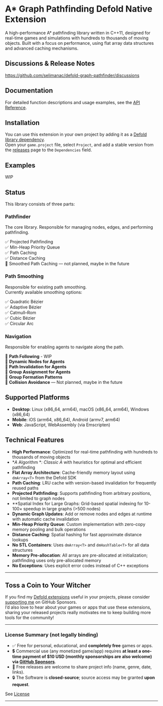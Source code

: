 
# A* Graph Pathfinding Defold Native Extension

A high-performance A* pathfinding library written in C++11, designed for real-time games and simulations with hundreds to thousands of moving objects. Built with a focus on performance, using flat array data structures and advanced caching mechanisms.


## Discussions & Release Notes

https://github.com/selimanac/defold-graph-pathfinder/discussions  

## Documentation

For detailed function descriptions and usage examples, see the [API Reference](./API.md).

## Installation

You can use this extension in your own project by adding it as a [Defold library dependency](https://defold.com/manuals/libraries/#setting-up-library-dependencies).  
Open your `game.project` file, select `Project`, and add a stable version from the [releases](https://github.com/selimanac/defold-graph-pathfinder/releases) page to the `Dependencies` field.

## Examples

WIP

## Status

This library consists of three parts:

### Pathfinder

The core library. Responsible for managing nodes, edges, and performing pathfinding.

✅ Projected Pathfinding  
✅ Min-Heap Priority Queue  
✅ Path Caching  
✅ Distance Caching  
🚧 Smoothed Path Caching — not planned, maybe in the future  

### Path Smoothing

Responsible for existing path smoothing.  
Currently available smoothing options:  

✅ Quadratic Bézier  
✅ Adaptive Bézier  
✅ Catmull–Rom  
✅ Cubic Bézier  
✅ Circular Arc

### Navigation

Responsible for enabling agents to navigate along the path.

🚧 **Path Following** - WIP  
🚧 **Dynamic Nodes for Agents**  
🚧 **Path Invalidation for Agents**  
🚧 **Group Assignment for Agents**  
🚧 **Group Formation Patterns**  
🚧 **Collision Avoidance** — Not planned, maybe in the future



## Supported Platforms

- **Desktop**: Linux (x86_64, arm64), macOS (x86_64, arm64), Windows (x86_64)
- **Mobile**: iOS (arm64, x86_64), Android (armv7, arm64)
- **Web**: JavaScript, WebAssembly (via Emscripten)

## Technical Features

- **High Performance**: Optimized for real-time pathfinding with hundreds to thousands of moving objects  
- **A* Algorithm **: Classic A* with heuristics for optimal and efficient pathfinding  
- **Flat Array Architecture**: Cache-friendly memory layout using `dmArray<T>` from the Defold SDK  
- **Path Caching**: LRU cache with version-based invalidation for frequently reused paths  
- **Projected Pathfinding**: Supports pathfinding from arbitrary positions, not limited to graph nodes  
- **Spatial Index for Large Graphs: Grid-based spatial indexing for 10-100× speedup in large graphs (>500 nodes)  
- **Dynamic Graph Updates**: Add or remove nodes and edges at runtime with automatic cache invalidation  
- **Min-Heap Priority Queue**: Custom implementation with zero-copy memory pooling and bulk operations  
- **Distance Caching**: Spatial hashing for fast approximate distance lookups  
- **No STL Containers**: Uses `dmArray<T>` and `dmHashTable<T>` for all data structures  
- **Memory Pre-allocation**: All arrays are pre-allocated at initialization; pathfinding uses only pre-allocated memory  
- **No Exceptions**: Uses explicit error codes instead of C++ exceptions


---

## Toss a Coin to Your Witcher

If you find my [Defold extensions](https://github.com/selimanac) useful in your projects, please consider [supporting me](https://github.com/sponsors/selimanac) on GitHub Sponsors.  
I’d also love to hear about your games or apps that use these extensions, sharing your released projects really motivates me to keep building more tools for the community!

---


### License Summary (not legally binding)

- ✅ Free for personal, educational, and **completely free** games or apps.  
- 💲 Commercial use (any monetized game/app) requires  **at least a one-time payment of $10 USD (monthly sponsorships are also welcome) via [GitHub Sponsors](https://github.com/sponsors/selimanac)**.  
- 📩 Free releases are welcome to share project info (name, genre, date, links).  
- 🔒 The Software is **closed-source**; source access may be granted **upon request**.

See  [License](./LICENSE.md)

---


